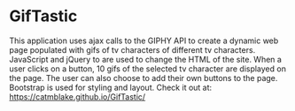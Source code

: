 # GifTastic
This application uses ajax calls to the GIPHY API to create a dynamic web page populated with gifs of tv characters of different tv characters. JavaScript and jQuery to are used to change the HTML of the site. When a user clicks on a button, 10 gifs of the selected tv character are displayed on the page. The user can also choose to add their own buttons to the page. Bootstrap is used for styling and layout.
Check it out at: https://catmblake.github.io/GifTastic/
